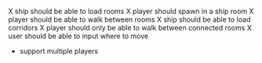 X ship should be able to load rooms
X player should spawn in a ship room
X player should be able to walk between rooms
X ship should be able to load corridors
X player should only be able to walk between connected rooms
X user should be able to input where to move
- support multiple players